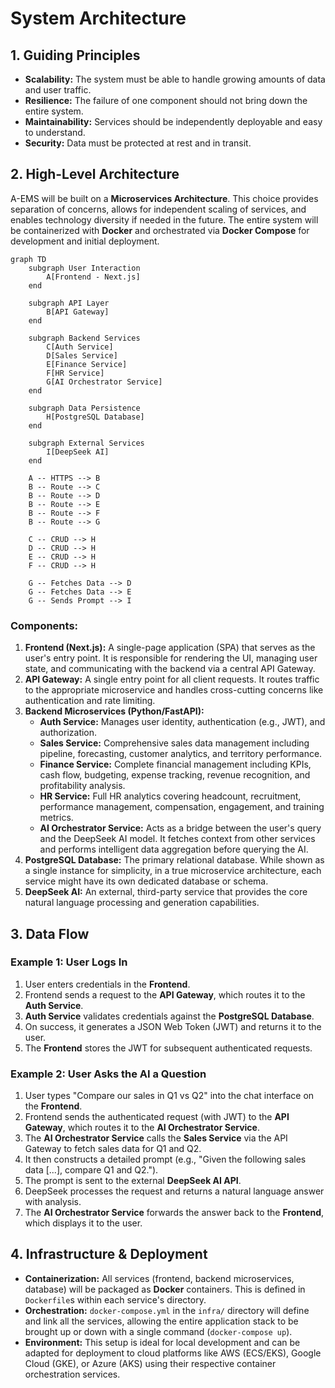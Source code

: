 # System Architecture

## 1. Guiding Principles

- **Scalability:** The system must be able to handle growing amounts of data and user traffic.
- **Resilience:** The failure of one component should not bring down the entire system.
- **Maintainability:** Services should be independently deployable and easy to understand.
- **Security:** Data must be protected at rest and in transit.

## 2. High-Level Architecture

A-EMS will be built on a **Microservices Architecture**. This choice provides separation of concerns, allows for independent scaling of services, and enables technology diversity if needed in the future. The entire system will be containerized with **Docker** and orchestrated via **Docker Compose** for development and initial deployment.

```mermaid
graph TD
    subgraph User Interaction
        A[Frontend - Next.js]
    end

    subgraph API Layer
        B[API Gateway]
    end

    subgraph Backend Services
        C[Auth Service]
        D[Sales Service]
        E[Finance Service]
        F[HR Service]
        G[AI Orchestrator Service]
    end

    subgraph Data Persistence
        H[PostgreSQL Database]
    end

    subgraph External Services
        I[DeepSeek AI]
    end

    A -- HTTPS --> B
    B -- Route --> C
    B -- Route --> D
    B -- Route --> E
    B -- Route --> F
    B -- Route --> G

    C -- CRUD --> H
    D -- CRUD --> H
    E -- CRUD --> H
    F -- CRUD --> H

    G -- Fetches Data --> D
    G -- Fetches Data --> E
    G -- Sends Prompt --> I
```

### Components:

1.  **Frontend (Next.js):** A single-page application (SPA) that serves as the user's entry point. It is responsible for rendering the UI, managing user state, and communicating with the backend via a central API Gateway.
2.  **API Gateway:** A single entry point for all client requests. It routes traffic to the appropriate microservice and handles cross-cutting concerns like authentication and rate limiting.
3.  **Backend Microservices (Python/FastAPI):**
    - **Auth Service:** Manages user identity, authentication (e.g., JWT), and authorization.
    - **Sales Service:** Comprehensive sales data management including pipeline, forecasting, customer analytics, and territory performance.
    - **Finance Service:** Complete financial management including KPIs, cash flow, budgeting, expense tracking, revenue recognition, and profitability analysis.
    - **HR Service:** Full HR analytics covering headcount, recruitment, performance management, compensation, engagement, and training metrics.
    - **AI Orchestrator Service:** Acts as a bridge between the user's query and the DeepSeek AI model. It fetches context from other services and performs intelligent data aggregation before querying the AI.
4.  **PostgreSQL Database:** The primary relational database. While shown as a single instance for simplicity, in a true microservice architecture, each service might have its own dedicated database or schema.
5.  **DeepSeek AI:** An external, third-party service that provides the core natural language processing and generation capabilities.

## 3. Data Flow

### Example 1: User Logs In

1.  User enters credentials in the **Frontend**.
2.  Frontend sends a request to the **API Gateway**, which routes it to the **Auth Service**.
3.  **Auth Service** validates credentials against the **PostgreSQL Database**.
4.  On success, it generates a JSON Web Token (JWT) and returns it to the user.
5.  The **Frontend** stores the JWT for subsequent authenticated requests.

### Example 2: User Asks the AI a Question

1.  User types "Compare our sales in Q1 vs Q2" into the chat interface on the **Frontend**.
2.  Frontend sends the authenticated request (with JWT) to the **API Gateway**, which routes it to the **AI Orchestrator Service**.
3.  The **AI Orchestrator Service** calls the **Sales Service** via the API Gateway to fetch sales data for Q1 and Q2.
4.  It then constructs a detailed prompt (e.g., "Given the following sales data [...], compare Q1 and Q2.").
5.  The prompt is sent to the external **DeepSeek AI API**.
6.  DeepSeek processes the request and returns a natural language answer with analysis.
7.  The **AI Orchestrator Service** forwards the answer back to the **Frontend**, which displays it to the user.

## 4. Infrastructure & Deployment

- **Containerization:** All services (frontend, backend microservices, database) will be packaged as **Docker** containers. This is defined in `Dockerfile`s within each service's directory.
- **Orchestration:** `docker-compose.yml` in the `infra/` directory will define and link all the services, allowing the entire application stack to be brought up or down with a single command (`docker-compose up`).
- **Environment:** This setup is ideal for local development and can be adapted for deployment to cloud platforms like AWS (ECS/EKS), Google Cloud (GKE), or Azure (AKS) using their respective container orchestration services.
